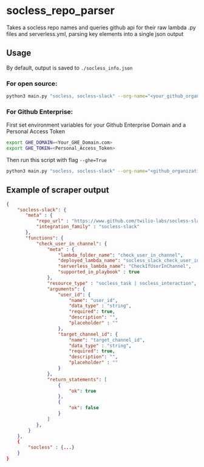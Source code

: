 # socless_repo_parser
Takes a socless repo names and queries github api for their raw lambda .py files and serverless.yml, parsing key elements into a single json output

## Usage

By default, output is saved to `./socless_info.json`

### For open source:
```bash
python3 main.py "socless, socless-slack" --org-name="<your_github_organization_or_twilio-labs>"
```

### For Github Enterprise:
First set environment variables for your Github Enterprise Domain and a Personal Access Token
```bash
export GHE_DOMAIN=<Your_GHE_Domain.com>
export GHE_TOKEN=<Personal_Access_Token>
```
Then run this script with flag `--ghe=True`
```bash
python3 main.py "socless, socless-slack" --org-name="<github_organization>" --ghe=True
```



## Example of scraper output
```json
{
    "socless-slack": {
       "meta" : {
           "repo_url" : "https://www.github.com/twilio-labs/socless-slack",
           "integration_family" : "socless-slack"
       },
       "functions": {
           "check_user_in_channel": {
               "meta" : {
                   "lambda_folder_name": "check_user_in_channel",
                   "deployed_lambda_name": "socless_slack_check_user_in_channel",
                   "serverless_lambda_name": "CheckIfUserInChannel",
                   "supported_in_playbook" : true
               },
               "resource_type" : "socless_task | socless_interaction",
               "arguments": {
                   "user_id": {
                       "name": "user_id",
                       "data_type" : "string",
                       "required": true,
                       "description": "",
                       "placeholder" : ""
                   },
                   "target_channel_id": {
                       "name": "target_channel_id",
                       "data_type" : "string",
                       "required": true,
                       "description": "",
                       "placeholder" : ""
                   }
               },
               "return_statements": [
                   {
                       "ok": true
                   },
                   {
                       "ok": false
                   }
               ]
           },
        }
    },
    {
        "socless" : {...}
    }
}

```